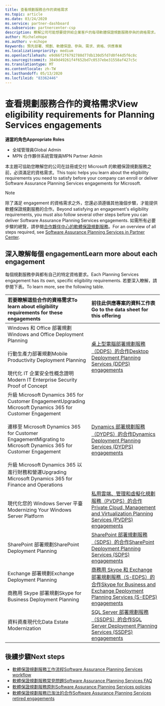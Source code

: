 ```yaml
---
title: 查看規劃服務合作的資格需求
ms.topic: article
ms.date: 03/24/2020
ms.service: partner-dashboard
ms.subservice: partnercenter-csp
description: 瞭解公司可能想要提供給企業客戶的每項軟體保證規劃服務參與的資格需求。
author: MicheleHope
ms.author: v-mihope
Keywords: 預先部署、規劃、軟體保證、參與、需求、資格、供應專案
ms.localizationpriority: medium
ms.openlocfilehash: e9d66f2f6792780d77db130d5fd7d0f44d5f6c8c
ms.sourcegitcommit: 3849d49261f4f652bd7c0537ebe31558af427c5c
ms.translationtype: MT
ms.contentlocale: zh-TW
ms.lasthandoff: 05/13/2020
ms.locfileid: "83362446"
---
```

# <a name="view-eligibility-requirements-for-planning-services-engagements"></a><span data-ttu-id="f3f0a-104">查看規劃服務合作的資格需求</span><span class="sxs-lookup"><span data-stu-id="f3f0a-104">View eligibility requirements for Planning Services engagements</span></span>

<span data-ttu-id="f3f0a-105">**適當的角色**</span><span class="sxs-lookup"><span data-stu-id="f3f0a-105">**Appropriate Roles**</span></span>

- <span data-ttu-id="f3f0a-106">全域管理員</span><span class="sxs-lookup"><span data-stu-id="f3f0a-106">Global Admin</span></span>
- <span data-ttu-id="f3f0a-107">MPN 合作夥伴系統管理員</span><span class="sxs-lookup"><span data-stu-id="f3f0a-107">MPN Partner Admin</span></span>

<span data-ttu-id="f3f0a-108">本主題可協助您瞭解您的公司在註冊或交付 Microsoft 的軟體保證規劃服務之前，必須滿足的資格需求。</span><span class="sxs-lookup"><span data-stu-id="f3f0a-108">This topic helps you learn about the eligibility requirements you need to satisfy before your company can enroll or deliver Software Assurance Planning Services engagements for Microsoft.</span></span>

>[!NOTE]
> <span data-ttu-id="f3f0a-109">除了滿足 engagement 的資格需求之外，您還必須遵循其他幾個步驟，才能提供軟體保證規劃服務的合作。</span><span class="sxs-lookup"><span data-stu-id="f3f0a-109">Beyond satisfying an engagement's eligibility requirements, you must also follow several other steps before you can deliver Software Assurance Planning Services engagements.</span></span> <span data-ttu-id="f3f0a-110">如需所有必要步驟的總覽，請參閱[合作夥伴中心的軟體保證規劃服務](software-assurance-dps.md)。</span><span class="sxs-lookup"><span data-stu-id="f3f0a-110">For an overview of all steps required, see [Software Assurance Planning Services in Partner Center](software-assurance-dps.md).</span></span>

## <a name="learn-more-about-each-engagement"></a><span data-ttu-id="f3f0a-111">深入瞭解每個 engagement</span><span class="sxs-lookup"><span data-stu-id="f3f0a-111">Learn more about each engagement</span></span>

<span data-ttu-id="f3f0a-112">每個規劃服務參與都有自己的特定資格要求。</span><span class="sxs-lookup"><span data-stu-id="f3f0a-112">Each Planning Services engagement has its own, specific eligibility requirements.</span></span> <span data-ttu-id="f3f0a-113">若要深入瞭解，請參閱下表。</span><span class="sxs-lookup"><span data-stu-id="f3f0a-113">To learn more, see the following table.</span></span>

|<span data-ttu-id="f3f0a-114">**若要瞭解這些合作的資格需求**</span><span class="sxs-lookup"><span data-stu-id="f3f0a-114">**To learn about eligibility requirements for these engagements**</span></span>   |<span data-ttu-id="f3f0a-115">**前往此供應專案的資料工作表**</span><span class="sxs-lookup"><span data-stu-id="f3f0a-115">**Go to the data sheet for this offering**</span></span>  |
|:------------------------------------|:------------------|
| <span data-ttu-id="f3f0a-116">Windows 和 Office 部署規劃</span><span class="sxs-lookup"><span data-stu-id="f3f0a-116">Windows and Office Deployment Planning</span></span><br/><br/> <span data-ttu-id="f3f0a-117">行動生產力部署規劃</span><span class="sxs-lookup"><span data-stu-id="f3f0a-117">Mobile Productivity Deployment Planning</span></span><br/><br/> <span data-ttu-id="f3f0a-118">現代化 IT 企業安全性概念證明</span><span class="sxs-lookup"><span data-stu-id="f3f0a-118">Modern IT Enterprise Security Proof of Concept</span></span> | [<span data-ttu-id="f3f0a-119">桌上型電腦部署規劃服務（DDPS）的合作</span><span class="sxs-lookup"><span data-stu-id="f3f0a-119">Desktop Deployment Planning Services (DDPS) engagements</span></span>](https://go.microsoft.com/fwlink/?linkid=2116072) |
| <span data-ttu-id="f3f0a-120">升級 Microsoft Dynamics 365 for Customer Engagement</span><span class="sxs-lookup"><span data-stu-id="f3f0a-120">Upgrading Microsoft Dynamics 365 for Customer Engagement</span></span><br/><br/> <span data-ttu-id="f3f0a-121">遷移至 Microsoft Dynamics 365 for Customer Engagement</span><span class="sxs-lookup"><span data-stu-id="f3f0a-121">Migrating to Microsoft Dynamics 365 for Customer Engagement</span></span><br/><br/> <span data-ttu-id="f3f0a-122">升級 Microsoft Dynamics 365 以進行財務和營運</span><span class="sxs-lookup"><span data-stu-id="f3f0a-122">Upgrading Microsoft Dynamics 365 for Finance and Operations</span></span>  | [<span data-ttu-id="f3f0a-123">Dynamics 部署規劃服務（DYDPS）的合作</span><span class="sxs-lookup"><span data-stu-id="f3f0a-123">Dynamics Deployment Planning Services (DYDPS) engagements</span></span>](https://go.microsoft.com/fwlink/?linkid=2116073)  |
| <span data-ttu-id="f3f0a-124">現代化您的 Windows Server 平臺</span><span class="sxs-lookup"><span data-stu-id="f3f0a-124">Modernizing Your Windows Server Platform</span></span> | [<span data-ttu-id="f3f0a-125">私用雲端、管理和虛擬化規劃服務（PVDPS）的合作</span><span class="sxs-lookup"><span data-stu-id="f3f0a-125">Private Cloud, Management and Virtualization Planning Services (PVDPS) engagements</span></span>](https://go.microsoft.com/fwlink/?linkid=2115982) |
| <span data-ttu-id="f3f0a-126">SharePoint 部署規劃</span><span class="sxs-lookup"><span data-stu-id="f3f0a-126">SharePoint Deployment Planning</span></span>   | [<span data-ttu-id="f3f0a-127">SharePoint 部署規劃服務（SDPS）的合作</span><span class="sxs-lookup"><span data-stu-id="f3f0a-127">SharePoint Deployment Planning Services (SDPS) engagements</span></span>](https://go.microsoft.com/fwlink/?linkid=2116074)  |
| <span data-ttu-id="f3f0a-128">Exchange 部署規劃</span><span class="sxs-lookup"><span data-stu-id="f3f0a-128">Exchange Deployment Planning</span></span><br/><br/> <span data-ttu-id="f3f0a-129">商務用 Skype 部署規劃</span><span class="sxs-lookup"><span data-stu-id="f3f0a-129">Skype for Business Deployment Planning</span></span>  | [<span data-ttu-id="f3f0a-130">商務用 Skype 和 Exchange 部署規劃服務（S-EDPS）的合作</span><span class="sxs-lookup"><span data-stu-id="f3f0a-130">Skype for Business and Exchange Deployment Planning Services (S-EDPS) engagements</span></span>](https://go.microsoft.com/fwlink/?linkid=2116075)  |
| <span data-ttu-id="f3f0a-131">資料資產現代化</span><span class="sxs-lookup"><span data-stu-id="f3f0a-131">Data Estate Modernization</span></span>  | [<span data-ttu-id="f3f0a-132">SQL Server 部署規劃服務（SSDPS）的合作</span><span class="sxs-lookup"><span data-stu-id="f3f0a-132">SQL Server Deployment Planning Services (SSDPS) engagements</span></span>](https://go.microsoft.com/fwlink/?linkid=2116076)  |

## <a name="next-steps"></a><span data-ttu-id="f3f0a-133">後續步驟</span><span class="sxs-lookup"><span data-stu-id="f3f0a-133">Next steps</span></span>

- [<span data-ttu-id="f3f0a-134">軟體保證規劃服務工作流程</span><span class="sxs-lookup"><span data-stu-id="f3f0a-134">Software Assurance Planning Services workflow</span></span>](https://go.microsoft.com/fwlink/?linkid=2115983)
- [<span data-ttu-id="f3f0a-135">軟體保證規劃服務常見問題</span><span class="sxs-lookup"><span data-stu-id="f3f0a-135">Software Assurance Planning Services FAQ</span></span>](https://go.microsoft.com/fwlink/?linkid=2116077)
- [<span data-ttu-id="f3f0a-136">軟體保證規劃服務原則</span><span class="sxs-lookup"><span data-stu-id="f3f0a-136">Software Assurance Planning Services policies</span></span>](https://go.microsoft.com/fwlink/?linkid=2115984)
- [<span data-ttu-id="f3f0a-137">軟體保證規劃服務已淘汰的合作</span><span class="sxs-lookup"><span data-stu-id="f3f0a-137">Software Assurance Planning Services retired engagements</span></span>](https://query.prod.cms.rt.microsoft.com/cms/api/am/binary/RE4sln9)
